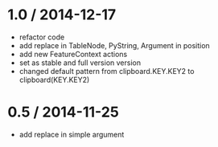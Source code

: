1.0 / 2014-12-17
===================

  * refactor code
  * add replace in TableNode, PyString, Argument in position
  * add new FeatureContext actions
  * set as stable and full version version
  * changed default pattern from clipboard.KEY.KEY2 to clipboard(KEY.KEY2)


0.5 / 2014-11-25
===================

  * add replace in simple argument
